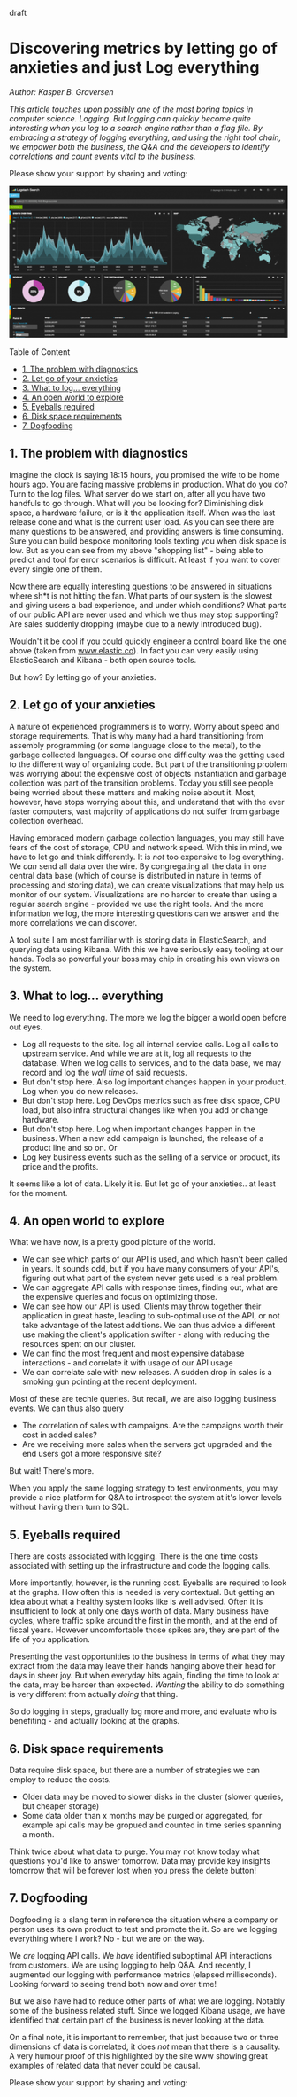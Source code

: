 ﻿draft
# Discovering metrics by letting go of anxieties and just Log everything
*Author: Kasper B. Graversen*
<ArticleHeaderUrls/><Categories Tags="Software_Development">
</Categories>


*This article touches upon possibly one of the most boring topics in computer science. Logging. But logging can quickly become quite interesting when you log to a search engine rather than a flag file. By embracing a strategy of logging everything, and using the right tool chain, we empower both the business, the Q&A and the developers to identify correlations and count events vital to the business.*


Please show your support by sharing and voting: 
<SocialShareButtons>
</SocialShareButtons> 


<img src="img/kibana_elastic_co_assets_Screen-Shot-2014-02-25-at-4.42.52-PM-1024x557.png">


Table of Content

   * [1. The problem with diagnostics](#the-problem-with-diagnostics)
   * [2. Let go of your anxieties](#let-go-of-your-anxieties)
   * [3. What to log... everything](#what-to-log-everything)
   * [4. An open world to explore](#an-open-world-to-explore)
   * [5. Eyeballs required](#eyeballs-required)
   * [6. Disk space requirements](#disk-space-requirements)
   * [7. Dogfooding](#dogfooding)

   



## 1. The problem with diagnostics

Imagine the clock is saying 18:15 hours, you promised the wife to be home hours ago. You are facing massive problems in production. What do you do? Turn to the log files. What server do we start on, after all you have two handfuls to go through. What will you be looking for? Diminishing disk space, a hardware failure, or is it the application itself. When was the last release done and what is the current user load. As you can see there are many questions to be answered, and providing answers is time consuming. Sure you can build bespoke monitoring tools texting you when disk space is low. But as you can see from my above "shopping list" - being able to predict and tool for error scenarios is difficult. At least if you want to cover every single one of them.

Now there are equally interesting questions to be answered in situations where sh*t is not hitting the fan. What parts of our system is the slowest and giving users a bad experience, and under which conditions? What parts of our public API are never used and which we thus may stop supporting? Are sales suddenly dropping (maybe due to a newly introduced bug).
   
Wouldn't it be cool if you could quickly engineer a control board like the one above (taken from www.elastic.co). In fact you can very easily using ElasticSearch and Kibana - both open source tools. 

But how? By letting go of your anxieties.
   

   
## 2. Let go of your anxieties 

A nature of experienced programmers is to worry. Worry about speed and storage requirements. That is why many had a hard transitioning  from assembly programming (or some language close to the metal), to the garbage collected languages. Of course one difficulty was the getting used to the different way of organizing code. But part of the transitioning problem was worrying about the expensive cost of objects instantiation and garbage collection was part of the transition problems. Today you still see people being worried about these matters and making noise about it. Most, however, have stops worrying about this, and understand that with the ever faster computers, vast majority of applications  do not suffer from garbage collection overhead. 

Having embraced modern garbage collection languages, you may still have fears of the cost of storage, CPU and network speed. With this in mind, we have to let go and think differently. It is *not* too expensive to log everything. We *can* send all data over the wire. By congregating all the data in one central data base (which of course is distributed in nature in terms of processing and storing data), we can create visualizations that may help us monitor of our system. Visualizations are no harder to create than using a regular search engine - provided we use the right tools. And the more information we log, the more interesting questions can we answer and the more correlations we can discover.

A tool suite I am most familiar with is storing data in ElasticSearch, and querying data using Kibana. With this we have seriously easy tooling at our hands. Tools so powerful your boss may chip in creating his own views on the system.




## 3. What to log... everything

We need to log everything.  The more we log the bigger a world open before out eyes.

* Log all requests to the site. log all internal service calls. Log all calls to upstream service. And while we are at it, log all requests to the database. When we log calls to services, and to the data base, we may record and log the *wall time* of said requests.
* But don't stop here. Also log important changes happen in your product. Log when you do new releases.
* But don't stop here. Log DevOps metrics such as free disk space, CPU load, but also infra structural changes like when you add or change hardware.
* But don't stop here. Log when important changes happen in the business. When a new add campaign is launched, the release of a product line and so on. Or 
* Log key business events such as the selling of a service or product, its price and the profits.

It seems like a lot of data. Likely it is. But let go of your anxieties.. at least for the moment.



## 4. An open world to explore

What we have now, is a pretty good picture of the world. 

* We can see which parts of our API is used, and which hasn't been called in years. It sounds odd, but if you have many consumers of your API's, figuring out what part of the system never gets used is a real problem. 
* We can aggregate API calls with response times, finding out, what are the expensive queries and focus on optimizing those.
* We can see how our API is used. Clients may throw together their application in great haste, leading to sub-optimal use of the API, or not take advantage of the latest additions. We can thus advice a different use making the client's application swifter - along with reducing the resources spent on our cluster. 
* We can find the most frequent and most expensive database interactions - and correlate it with usage of our API usage
* We can correlate sale with new releases. A sudden drop in sales is a smoking gun pointing at the recent deployment.


Most of these are techie queries. But recall, we are also logging business events. We can thus also query

* The correlation of sales with campaigns. Are the campaigns worth their cost in added sales?
* Are we receiving more sales when the servers got upgraded and the end users got a more responsive site?


But wait! There's more.

When you apply the same logging strategy to test environments, you may provide a nice platform for Q&A to introspect the system at it's lower levels without having them turn to SQL.





## 5. Eyeballs required

There are costs associated with logging. There is the one time costs associated with setting up the infrastructure and code the logging calls. 

More importantly, however, is the running cost. Eyeballs are required to look at the graphs. How often this is needed is very contextual. But getting an idea about what a healthy system looks like is well advised. Often it is insufficient to look at only one days worth of data. Many business have cycles, where traffic spike around the first in the month, and at the end of fiscal years. However uncomfortable those spikes are, they are part of the life of you application.

Presenting the vast opportunities to the business in terms of what they may extract from the data may leave their hands hanging above their head for days in sheer joy. But when everyday hits again, finding the time to look at the data, may be harder than expected. *Wanting* the ability to do something is very different from actually *doing* that thing.

So do logging in steps, gradually log more and more, and evaluate who is benefiting - and actually looking at the graphs. 


## 6. Disk space requirements

Data require disk space, but there are a number of strategies we can employ to reduce the costs.

* Older data may be moved to slower disks in the cluster (slower queries, but cheaper storage)
* Some data older than x months may be purged or aggregated, for example api calls may be gropued and counted in time series spanning a month.

Think twice about what data to purge. You may not know today what questions you'd like to answer tomorrow. Data may provide key insights tomorrow that will be forever lost when you press the delete button! 



## 7. Dogfooding

Dogfooding is a slang term in reference the situation where a company or person uses its own product to test and promote the it. So are we logging everything where I work? No - but we are on the way. 

We *are* logging API calls. We *have* identified suboptimal API interactions from customers. We are using logging to help Q&A. And recently, I augmented our logging with performance metrics (elapsed milliseconds). Looking forward to seeing trend both now and over time!

But we also have had to reduce other parts of what we are logging. Notably some of the business related stuff. Since we logged Kibana usage, we have identified that certain part of the business is never looking at the data.

On a final note, it is important to remember, that just because two or three dimensions of data is correlated, it does *not* mean that there is a causality. A very humour proof of this highlighted by the site www showing great examples of related data that never could be causal.



Please show your support by sharing and voting: <SocialShareButtons>

</SocialShareButtons> 


<br><br>
<CommentText>
</CommentText>

<br><br>